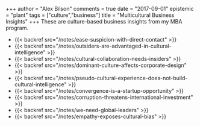 +++
author = "Alex Bilson"
comments = true
date = "2017-09-01"
epistemic = "plant"
tags = ["culture","business"]
title = "Multicultural Business Insights"
+++
These are culture-based business insights from my MBA program.

- {{< backref src="/notes/ease-suspicion-with-direct-contact" >}}
- {{< backref src="/notes/outsiders-are-advantaged-in-cultural-intelligence" >}}
- {{< backref src="/notes/cultural-collaboration-needs-insiders" >}}
- {{< backref src="/notes/dominant-culture-affects-corporate-design" >}}
- {{< backref src="/notes/pseudo-cultural-experience-does-not-build-cultural-intelligence" >}}
- {{< backref src="/notes/convergence-is-a-startup-opportunity" >}}
- {{< backref src="/notes/corruption-threatens-international-investment" >}}
- {{< backref src="/notes/we-need-global-leaders" >}}
- {{< backref src="/notes/empathy-exposes-cultural-bias" >}}
